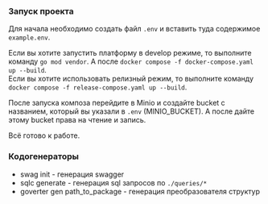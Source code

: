 ### Запуск проекта

Для начала необходимо создать файл `.env` и вставить туда содержимое `example.env`.

Если вы хотите запустить платформу в develop режиме, то выполните команду `go mod vendor`. А после `docker compose -f docker-compose.yaml up --build`.  
Если вы хотите использовать релизный режим, то выполните команду `docker compose -f release-compose.yaml up --build`.

После запуска композа перейдите в Minio и создайте bucket с названием, который вы указали в `.env` (MINIO\_BUCKET). А после дайте этому bucket права на чтение и запись.  

Всё готово к работе.

### Кодогенераторы

* swag init - генерация swagger
* sqlc generate - генерация sql запросов по `./queries/*`  
* goverter gen path\_to\_package - генерация преобразователя структур
